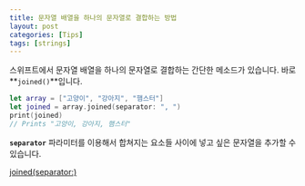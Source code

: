 ```yaml
---
title: 문자열 배열을 하나의 문자열로 결합하는 방법
layout: post
categories: [Tips]
tags: [strings]
---
```


스위프트에서 문자열 배열을 하나의 문자열로 결합하는 간단한 메소드가 있습니다. 바로 **`joined()`**입니다.

```swift
let array = ["고양이", "강아지", "햄스터"]
let joined = array.joined(separator: ", ")
print(joined)
// Prints "고양이, 강아지, 햄스터"
```

**`separator`** 파라미터를 이용해서 합쳐지는 요소들 사이에 넣고 싶은 문자열을 추가할 수 있습니다.

[joined(separator:)](https://developer.apple.com/documentation/swift/array/3017516-joined)